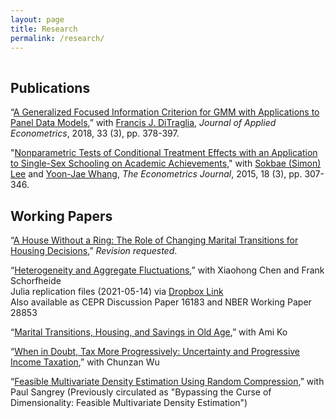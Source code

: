 ```yaml
---
layout: page
title: Research
permalink: /research/
---
```


 
<hr style="clear:both;visibility: hidden;" />  


## Publications

“[A Generalized Focused Information Criterion for GMM with Applications to Panel Data Models](https://onlinelibrary.wiley.com/doi/abs/10.1002/jae.2614),” with [Francis J. DiTraglia](https://ditraglia.com), <i>Journal of Applied Econometrics</i>, 2018, 33 (3), pp. 378-397.

"[Nonparametric Tests of Conditional Treatment Effects with an Application to Single-Sex Schooling on Academic Achievements](http://onlinelibrary.wiley.com/doi/10.1111/ectj.12050/abstract)," with [Sokbae (Simon) Lee](https://sites.google.com/site/sokbae/) and [Yoon-Jae Whang](https://sites.google.com/site/whangyjhomepage/), <i>The Econometrics Journal</i>, 2015, 18 (3), pp. 307-346.

## Working Papers

“[A House Without a Ring: The Role of Changing Marital Transitions for Housing Decisions](https://github.com/minsuc/Econ103_LPS/raw/master/papers/Submission_MChang.pdf),” <i>Revision requested</i>. 

“[Heterogeneity and Aggregate Fluctuations](https://github.com/minsuc/Econ103_LPS/raw/master/papers/EvalHAmodels_v6_pub.pdf),” with Xiaohong Chen and Frank Schorfheide<br>
Julia replication files (2021-05-14) via [Dropbox Link](https://www.dropbox.com/s/psys75jdqbne55p/Heterogeneity%20Replication%20Files.zip?dl=0)<br>
Also available as CEPR Discussion Paper 16183 and NBER Working Paper 28853

“[Marital Transitions, Housing, and Savings in Old Age](https://github.com/minsuc/Econ103_LPS/raw/master/papers/Chang_Ko_March2021.pdf),” with Ami Ko

“[When in Doubt, Tax More Progressively: Uncertainty and Progressive Income Taxation](https://github.com/minsuc/Econ103_LPS/raw/master/papers/OTUP.pdf),” with Chunzan Wu

“[Feasible Multivariate Density Estimation Using Random Compression](https://github.com/minsuc/Econ103_LPS/raw/master/papers/ChangSangrey_web.pdf),” with Paul Sangrey (Previously circulated as "Bypassing the Curse of Dimensionality: Feasible Multivariate Density Estimation") 

